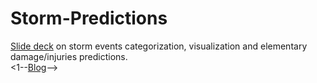 # Storm-Predictions

[Slide deck](https://docs.google.com/presentation/d/1uSIFORCHXLeSqNanSpRr9VIMAkclPoNNYD00efeqypg/edit#slide=id.g10f7417bd3_0_19)
on storm events categorization, visualization and elementary damage/injuries predictions.   
<1--[Blog](http://lpalova.github.io/Linear-Regresion-Toy-Model/)-->
